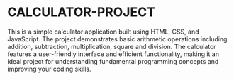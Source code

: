 # CALCULATOR-PROJECT
This is a simple calculator application built using HTML, CSS, and JavaScript. The project demonstrates basic arithmetic operations including addition, subtraction, multiplication, square and division. The calculator features a user-friendly interface and efficient functionality, making it an ideal project for understanding fundamental programming concepts and improving your coding skills.
